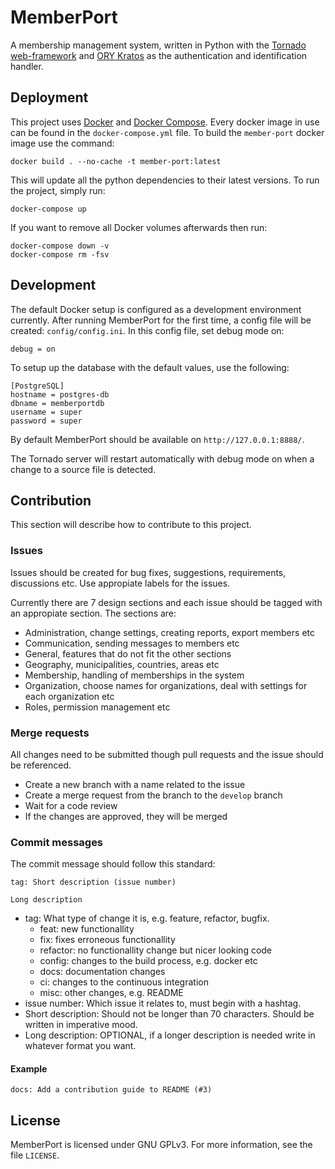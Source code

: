 # MemberPort

A membership management system, written in Python with the [Tornado web-framework](https://www.tornadoweb.org/en/stable/) and [ORY Kratos](https://www.ory.sh/kratos) as the authentication and identification handler.

## Deployment

This project uses [Docker](https://www.docker.com/) and [Docker Compose](https://docs.docker.com/compose/). Every docker image in use can be found in the `docker-compose.yml` file. To build the `member-port` docker image use the command:

```
docker build . --no-cache -t member-port:latest
```

This will update all the python dependencies to their latest versions. To run the project, simply run:

```
docker-compose up
```

If you want to remove all Docker volumes afterwards then run:

```
docker-compose down -v
docker-compose rm -fsv
```

## Development

The default Docker setup is configured as a development environment currently. After running MemberPort for the first time, a config file will be created: `config/config.ini`. In this config file, set debug mode on:

```
debug = on
```

To setup up the database with the default values, use the following:

```
[PostgreSQL]
hostname = postgres-db
dbname = memberportdb
username = super
password = super
```

By default MemberPort should be available on `http://127.0.0.1:8888/`.

The Tornado server will restart automatically with debug mode on when a change to a source file is detected.

## Contribution

This section will describe how to contribute to this project.

### Issues

Issues should be created for bug fixes, suggestions, requirements, discussions etc. Use appropiate labels for the issues.

Currently there are 7 design sections and each issue should be tagged with an appropiate section. The sections are:

- Administration, change settings, creating reports, export members etc
- Communication, sending messages to members etc
- General, features that do not fit the other sections
- Geography, municipalities, countries, areas etc
- Membership, handling of memberships in the system
- Organization, choose names for organizations, deal with settings for each organization etc
- Roles, permission management etc

### Merge requests

All changes need to be submitted though pull requests and the issue should be referenced.

- Create a new branch with a name related to the issue
- Create a merge request from the branch to the `develop` branch
- Wait for a code review
- If the changes are approved, they will be merged

### Commit messages

The commit message should follow this standard:

```
tag: Short description (issue number)

Long description
```

* tag: What type of change it is, e.g. feature, refactor, bugfix.
  - feat: new functionallity
  - fix: fixes erroneous functionallity
  - refactor: no functionallity change but nicer looking code
  - config: changes to the build process, e.g. docker etc
  - docs: documentation changes
  - ci: changes to the continuous integration
  - misc: other changes, e.g. README
* issue number: Which issue it relates to, must begin with a hashtag.
* Short description: Should not be longer than 70 characters. Should be written in imperative mood.
* Long description: OPTIONAL, if a longer description is needed write in whatever format you want.

#### Example

```
docs: Add a contribution guide to README (#3)
```

## License

MemberPort is licensed under GNU GPLv3. For more information, see the file `LICENSE`. 
